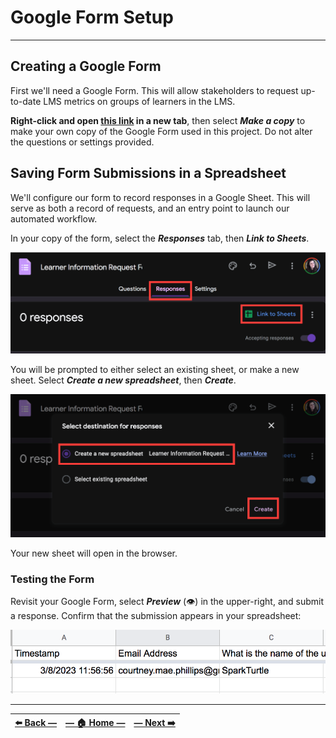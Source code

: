 # Google Form Setup

---

## Creating a Google Form

First we'll need a Google Form. This will allow stakeholders to request up-to-date LMS metrics on groups of learners in the LMS.

**Right-click and open [this link](https://docs.google.com/forms/d/1WWOQb1rrzaG91OU0jwOK8i9YSo9Ka2eyiJUeLMTUSWU/copy) in a new tab**, then select **_Make a copy_** to make your own copy of the Google Form used in this project. Do not alter the questions or settings provided.

## Saving Form Submissions in a Spreadsheet

We'll configure our form to record responses in a Google Sheet. This will serve as both a record of requests, and an entry point to launch our automated workflow.  

In your copy of the form, select the **_Responses_** tab, then **_Link to Sheets_**.

![Edit view for a Google form](../assets/images/link_form_responses_to_google_sheets.png "Navigate to the 'Responses' tab, then 'Link to Sheets'")

You will be prompted to either select an existing sheet, or make a new sheet. Select **_Create a new spreadsheet_**, then **_Create_**.

![Google Forms prompt asking user to select between new or existing spreadsheet to store Form responses](../assets/images/create_new_spreadsheet_for_form_responses.png "Select the 'Create a new spreadsheet' option, then click 'Create'")

Your new sheet will open in the browser.

### Testing the Form

Revisit your Google Form, select **_Preview_** (👁️) in the upper-right, and submit a response. Confirm that the submission appears in your spreadsheet:

![A new sheet row containing test form submission data in Google Sheets](../assets/images/test_form_submission_visible_in_sheet.png)

---

| [⬅️  Back —](./1.0_hands-on_project_introduction.md) | [— 🏠 Home —](https://github.com/courtneyphillips/project-canis-educere) | [— Next  ➡️](./2.1_apps_script_triggers.md) |
| --- | --- | --- |
